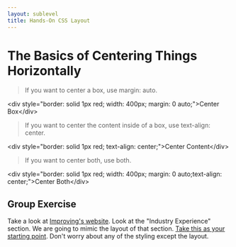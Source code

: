 ```yaml
---
layout: sublevel
title: Hands-On CSS Layout
---
```


# The Basics of Centering Things Horizontally

> If you want to center a box, use margin: auto.

&lt;div style=\"border: solid 1px red; width: 400px; margin: 0 auto;\"&gt;Center Box&lt;/div&gt;

> If you want to center the content inside of a box, use text-align: center.

&lt;div style=\"border: solid 1px red; text-align: center;\"&gt;Center Content&lt;/div&gt;

> If you want to center both, use both.

&lt;div style=\"border: solid 1px red; width: 400px; margin: 0 auto;text-align: center;\"&gt;Center Both&lt;/div&gt;

## Group Exercise

Take a look at [Improving's website](https://improving.com/). Look at the "Industry Experience" section. We are going to mimic the layout of that section. [Take this as your starting point](https://codepen.io/mallioch/pen/REJVjz?editors=1100#0). Don't worry about any of the styling except the layout.